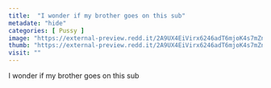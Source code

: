 ```yaml
---
title:  "I wonder if my brother goes on this sub"
metadate: "hide"
categories: [ Pussy ]
image: "https://external-preview.redd.it/2A9UX4EiVirx6246adT6mjoK4s7mZnLbTOdw3ZwUSx0.jpg?auto=webp&s=04bc7851d0bd2f3769557b96301bbfd6cf73234e"
thumb: "https://external-preview.redd.it/2A9UX4EiVirx6246adT6mjoK4s7mZnLbTOdw3ZwUSx0.jpg?width=1080&crop=smart&auto=webp&s=b8e0e6aaaa8d91f66e0d7f7b92f9b0076b6d5fe8"
visit: ""
---
```

I wonder if my brother goes on this sub
